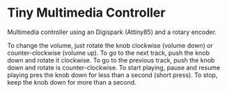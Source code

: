 # Tiny Multimedia Controller

Multimedia controller using an Digispark (Attiny85) and a rotary encoder.

To change the volume, just rotate the knob clockwise (volume down) or 
counter-clockwise (volume up).  To go to the next track, push the knob 
down and rotate it clockwise.  To go to the previous track, push the 
knob down and rotate is counter-clockwise.  To start playing, pause 
and resume playing pres the knob down for less than a second (short 
press).  To stop, keep the knob down for more than a second.

